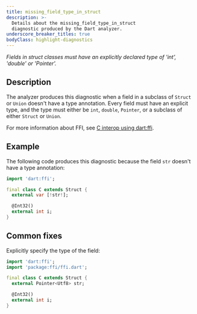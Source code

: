 ```yaml
---
title: missing_field_type_in_struct
description: >-
  Details about the missing_field_type_in_struct
  diagnostic produced by the Dart analyzer.
underscore_breaker_titles: true
bodyClass: highlight-diagnostics
---
```


_Fields in struct classes must have an explicitly declared type of 'int', 'double' or 'Pointer'._

## Description

The analyzer produces this diagnostic when a field in a subclass of
`Struct` or `Union` doesn't have a type annotation. Every field must have
an explicit type, and the type must either be `int`, `double`, `Pointer`,
or a subclass of either `Struct` or `Union`.

For more information about FFI, see [C interop using dart:ffi][ffi].

## Example

The following code produces this diagnostic because the field `str`
doesn't have a type annotation:

```dart
import 'dart:ffi';

final class C extends Struct {
  external var [!str!];

  @Int32()
  external int i;
}
```

## Common fixes

Explicitly specify the type of the field:

```dart
import 'dart:ffi';
import 'package:ffi/ffi.dart';

final class C extends Struct {
  external Pointer<Utf8> str;

  @Int32()
  external int i;
}
```

[ffi]: /interop/c-interop
